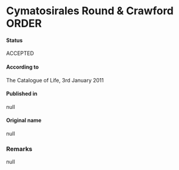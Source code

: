 Cymatosirales Round & Crawford ORDER
=======

#### Status
ACCEPTED

#### According to
The Catalogue of Life, 3rd January 2011

#### Published in
null

#### Original name
null

### Remarks
null